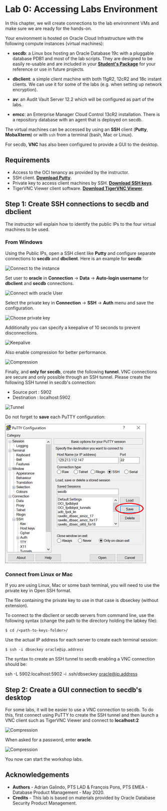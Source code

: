 # Lab 0: Accessing Labs Environment

In this chapter, we will create connections to the lab environment VMs and make sure we are ready for the hands-on.

Your environment is hosted on Oracle Cloud Infrastructure with the following compute instances (virtual machines):

* **secdb**: a Linux box hosting an Oracle Database 19c with a pluggable database PDB1 and most of the lab scripts. They are designed to be easily re-usable and are included in your [**Student's Package**](./files/Package.zip) for your reference or use in future projects.

* **dbclient**: a simple client machine with both 11gR2, 12cR2 and 18c instant clients. We can use it for some of the labs (e.g. when setting up network encryption).

* **av**: an Audit Vault Server 12.2 which will be configured as part of the labs.

* **emcc**: an Enterprise Manager Cloud Control 13cR2 installation.  There is a repository database with an agent that is deployed on secdb.

The virtual machines can be accessed by using an **SSH** client (**Putty**, **MobaXterm**) or with `ssh` from a terminal (bash, Mac or Linux).

For secdb, **VNC** has also been configured to provide a GUI to the desktop.

## Requirements

* Access to the OCI tenancy as provided by the instructor.
* SSH client. **[Download Putty](https://www.putty.org/)**.
* Private key to access client machines by SSH. **[Download SSH keys](./files/dbsec_keys.zip)**.
* TigerVNC Viewer client software.  **[Download TigerVNC Viewer](https://tigervnc.org/)**.

## Step 1: Create SSH connections to secdb and dbclient ##

The instructor will explain how to identify the public IPs to the four virtual machines to be used.

### From Windows

Using the Public IPs, open a SSH client like **Putty** and configure separate connections to **secdb** and **dbclient**. Here is an example for **secdb**:

![Connect to the instance](./images/Lab000_Step1_1.png "")

Set user to **oracle** in **Connection** -> **Data** -> **Auto-login username** for **dbclient** and **secdb** connections.

![Connect with oracle User](./images/Lab000_Step1_2.png "")

Select the private key in **Connection** -> **SSH** -> **Auth** menu and save the configuration.

![Choose private key](./images/Lab000_Step1_3.png )

Additionally you can specify a keepalive of 10 seconds to prevent disconnections.

![Keepalive](./images/Lab000_Step1_4.png "")

Also enable compression for better performance.

![Compression](./images/Lab000_Step1_5.png )

Finally, and **only for secdb**, create the following **tunnel**. VNC connections are secure and only possible through an SSH tunnel. Please create the following SSH tunnel in secdb's connection:

*	Source port : 5902
*	Destination : localhost:5902

![Tunnel](./images/Lab000_Step1_6.png )

Do not forget to **save** each PuTTY configuration:

![Save](./images/Lab000_Step1_7.png )


### Connect from Linux or Mac

If you are using Linux, Mac or some bash terminal, you will need to use the private key in Open SSH format.

The file containing the private key to use in that case is dbseckey (without extension).

To connect to the dbclient or secdb servers from command line, use the following syntax (change the path to the directory holding the labkey file):

    $ cd /<path-to-keys-folder>/

Use the actual IP address for each server to create each terminal session:

    $ ssh -i dbseckey oracle@ip.address

The syntax to create an SSH tunnel to secdb enabling a VNC connection should be:

  ssh -L 5902:localhost:5902 -i .ssh/dbseckey oracle@ip.address

## Step 2: Create a GUI connection to secdb's desktop

For some labs, it will be easier to use a VNC connection to secdb. To do this, first connect using PuTTY to create the SSH tunnel and then launch a VNC client such as TigerVNC Viewer and connect to **localhost:2**

![Compression](./images/Lab000_Step1_8.png )

When asked for a password, enter **oracle**.

![Compression](./images/Lab000_Step1_9.png )

You now can start the workshop labs.



## Acknowledgements

- **Authors** - Adrian Galindo, PTS LAD & François Pons, PTS EMEA - Database Product Management - May 2020.
- **Credits** - This lab is based on materials provided by Oracle Database Security Product Management.
